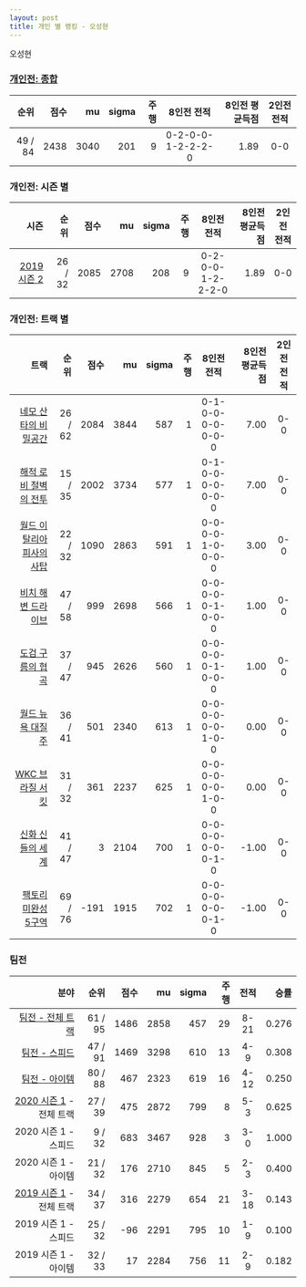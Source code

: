 ```yaml
---
layout: post
title: 개인 별 랭킹 - 오성현
---
```


오성현

### [개인전: 종합](../singles-full)

| 순위 | 점수 | mu | sigma | 주행 | 8인전 전적 | 8인전 평균득점 | 2인전 전적 |
|---:|---:|---:|---:|---:|:---:|---:|:---:|
| 49 / 84 | 2438 | 3040 | 201 | 9 | 0-2-0-0-1-2-2-2-0 | 1.89 | 0-0 |

### 개인전: 시즌 별

| 시즌 | 순위 | 점수 | mu | sigma | 주행 | 8인전 전적 | 8인전 평균득점 | 2인전 전적 |
|---:|---:|---:|---:|---:|---:|:---:|---:|:---:|
| [2019 시즌 2](../singles-s2019_2) | 26 / 32 | 2085 | 2708 | 208 | 9 |  0-2-0-0-1-2-2-2-0 | 1.89 | 0-0 |

### 개인전: 트랙 별

| 트랙 | 순위 | 점수 | mu | sigma | 주행 | 8인전 전적 | 8인전 평균득점 | 2인전 전적 |
|---:|---:|---:|---:|---:|---:|:---:|---:|:---:|
| [네모 산타의 비밀공간](../santa) | 26 / 62 | 2084 | 3844 | 587 | 1 | 0-1-0-0-0-0-0-0-0 | 7.00 | 0-0 |
| [해적 로비 절벽의 전투](../lobby) | 15 / 35 | 2002 | 3734 | 577 | 1 | 0-1-0-0-0-0-0-0-0 | 7.00 | 0-0 |
| [월드 이탈리아 피사의 사탑](../pizza) | 22 / 32 | 1090 | 2863 | 591 | 1 | 0-0-0-0-1-0-0-0-0 | 3.00 | 0-0 |
| [비치 해변 드라이브](../haebyun) | 47 / 58 | 999 | 2698 | 566 | 1 | 0-0-0-0-0-1-0-0-0 | 1.00 | 0-0 |
| [도검 구름의 협곡](../hyupgog) | 37 / 47 | 945 | 2626 | 560 | 1 | 0-0-0-0-0-1-0-0-0 | 1.00 | 0-0 |
| [월드 뉴욕 대질주](../newyork) | 36 / 41 | 501 | 2340 | 613 | 1 | 0-0-0-0-0-0-1-0-0 | 0.00 | 0-0 |
| [WKC 브라질 서킷](../brazil) | 31 / 32 | 361 | 2237 | 625 | 1 | 0-0-0-0-0-0-1-0-0 | 0.00 | 0-0 |
| [신화 신들의 세계](../shinsegye) | 41 / 47 | 3 | 2104 | 700 | 1 | 0-0-0-0-0-0-0-1-0 | -1.00 | 0-0 |
| [팩토리 미완성 5구역](../district5) | 69 / 76 | -191 | 1915 | 702 | 1 | 0-0-0-0-0-0-0-1-0 | -1.00 | 0-0 |

### 팀전

| 분야 | 순위 | 점수 | mu | sigma | 주행 | 전적 | 승률 |
|---:|---:|---:|---:|---:|---:|:---:|---:|
| [팀전 - 전체 트랙](../team-full) | 61 / 95 | 1486 | 2858 | 457 | 29 | 8-21 | 0.276 |
| [팀전 - 스피드](../team-speed) | 47 / 91 | 1469 | 3298 | 610 | 13 | 4-9 | 0.308 |
| [팀전 - 아이템](../team-item) | 80 / 88 | 467 | 2323 | 619 | 16 | 4-12 | 0.250 |
| [2020 시즌 1](../teams-t2020_1) - 전체 트랙 | 27 / 39 | 475 | 2872 | 799 | 8 | 5-3 | 0.625 |
| 2020 시즌 1 - 스피드 | 9 / 32 | 683 | 3467 | 928 | 3 | 3-0 | 1.000 |
| 2020 시즌 1 - 아이템 | 21 / 32 | 176 | 2710 | 845 | 5 | 2-3 | 0.400 |
| [2019 시즌 1](../teams-t2019_1) - 전체 트랙 | 34 / 37 | 316 | 2279 | 654 | 21 | 3-18 | 0.143 |
| 2019 시즌 1 - 스피드 | 25 / 32 | -96 | 2291 | 795 | 10 | 1-9 | 0.100 |
| 2019 시즌 1 - 아이템 | 32 / 33 | 17 | 2284 | 756 | 11 | 2-9 | 0.182 |
